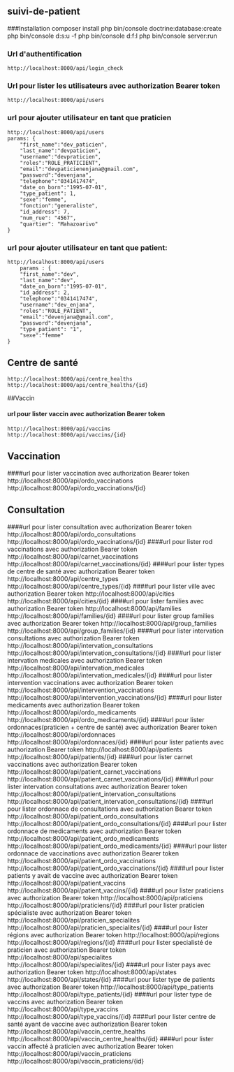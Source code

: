 ## suivi-de-patient

###Installation 
    composer install
    php bin/console doctrine:database:create 
    php bin/console d:s:u -f
    php bin/console d:f:l
    php bin/console server:run

### Url d'authentification
    http://localhost:8000/api/login_check

### Url pour lister les utilisateurs avec authorization Bearer token
    http://localhost:8000/api/users       

### url pour ajouter utilisateur en tant que praticien
    http://localhost:8000/api/users 
    params: {
        "first_name":"dev_paticien",
        "last_name":"devpaticien",
        "username":"devpraticien",
        "roles":"ROLE_PRATICIENT",
        "email":"devpaticienenjana@gmail.com",
        "password":"devenjana",
        "telephone":"0341417474",
        "date_on_born":"1995-07-01",
        "type_patient": 1,
        "sexe":"femme",
        "fonction":"generaliste",
        "id_address": 7,
        "num_rue": "4567",
        "quartier": "Mahazoarivo"
    }

 ### url pour ajouter utilisateur en tant que patient:
    http://localhost:8000/api/users 
        params : {
        "first_name":"dev",
        "last_name":"dev",
        "date_on_born":"1995-07-01",
        "id_address": 2,
        "telephone":"0341417474",
        "username":"dev_enjana",
        "roles":"ROLE_PATIENT",
        "email":"devenjana@gmail.com",
        "password":"devenjana",
        "type_patient": "1",
        "sexe":"femme"
    }
## Centre de santé
    http://localhost:8000/api/centre_healths
    http://localhost:8000/api/centre_healths/{id}
##Vaccin 
#### url pour lister vaccin avec authorization Bearer token
    http://localhost:8000/api/vaccins
    http://localhost:8000/api/vaccins/{id}
## Vaccination
####url pour lister vaccination avec authorization Bearer token
        http://localhost:8000/api/ordo_vaccinations
        http://localhost:8000/api/ordo_vaccinations/{id}
## Consultation
####url pour lister consultation avec authorization Bearer token
        http://localhost:8000/api/ordo_consultations
        http://localhost:8000/api/ordo_vaccinations/{id}
####url pour lister rod vaccinations avec authorization Bearer token
    http://localhost:8000/api/carnet_vaccinations
    http://localhost:8000/api/carnet_vaccinations/{id}
####url pour lister types de centre de santé avec authorization Bearer token
    http://localhost:8000/api/centre_types
    http://localhost:8000/api/centre_types/{id}
####url pour lister ville avec authorization Bearer token
    http://localhost:8000/api/cities
    http://localhost:8000/api/cities/{id}
####url pour lister families avec authorization Bearer token
    http://localhost:8000/api/families
    http://localhost:8000/api/families/{id}
####url pour lister group families avec authorization Bearer token
    http://localhost:8000/api/group_families
    http://localhost:8000/api/group_families/{id}
####url pour lister intervation consultations avec authorization Bearer token
    http://localhost:8000/api/intervation_consultations
    http://localhost:8000/api/intervation_consultations/{id}
####url pour lister intervation medicales avec authorization Bearer token
    http://localhost:8000/api/intervation_medicales
    http://localhost:8000/api/intervation_medicales/{id}
####url pour lister intervention vaccinations avec authorization Bearer token
    http://localhost:8000/api/intervention_vaccinations
    http://localhost:8000/api/intervention_vaccinations/{id}
####url pour lister medicaments avec authorization Bearer token
    http://localhost:8000/api/ordo_medicaments
    http://localhost:8000/api/ordo_medicaments/{id}
####url pour lister ordonnaces(praticien + centre de santé) avec authorization Bearer token
    http://localhost:8000/api/ordonnaces
    http://localhost:8000/api/ordonnaces/{id}
####url pour lister patients avec authorization Bearer token
    http://localhost:8000/api/patients
    http://localhost:8000/api/patients/{id}
####url pour lister carnet vaccinations avec authorization Bearer token
    http://localhost:8000/api/patient_carnet_vaccinations
    http://localhost:8000/api/patient_carnet_vaccinations/{id}
####url pour lister intervation consultations avec authorization Bearer token
    http://localhost:8000/api/patient_intervation_consultations
    http://localhost:8000/api/patient_intervation_consultations/{id}
####url pour lister ordonnace de consultations avec authorization Bearer token
    http://localhost:8000/api/patient_ordo_consultations
    http://localhost:8000/api/patient_ordo_consultations/{id}
####url pour lister ordonnace de medicaments avec authorization Bearer token
    http://localhost:8000/api/patient_ordo_medicaments
    http://localhost:8000/api/patient_ordo_medicaments/{id}
####url pour lister ordonnace de vaccinations avec authorization Bearer token
    http://localhost:8000/api/patient_ordo_vaccinations
    http://localhost:8000/api/patient_ordo_vaccinations/{id}
####url pour lister patients y avait de vaccine avec authorization Bearer token
    http://localhost:8000/api/patient_vaccins
    http://localhost:8000/api/patient_vaccins/{id}
####url pour lister praticiens avec authorization Bearer token
    http://localhost:8000/api/praticiens
    http://localhost:8000/api/praticiens/{id}
####url pour lister praticien spécialiste avec authorization Bearer token
    http://localhost:8000/api/praticien_specialites
    http://localhost:8000/api/praticien_specialites/{id}
####url pour lister régions avec authorization Bearer token
    http://localhost:8000/api/regions
    http://localhost:8000/api/regions/{id}
####url pour lister specialisté de praticien avec authorization Bearer token
    http://localhost:8000/api/specialites
    http://localhost:8000/api/specialites/{id}
####url pour lister pays avec authorization Bearer token
    http://localhost:8000/api/states
    http://localhost:8000/api/states/{id}
####url pour lister type de patients avec authorization Bearer token
    http://localhost:8000/api/type_patients
    http://localhost:8000/api/type_patients/{id}
####url pour lister type de vaccins avec authorization Bearer token
    http://localhost:8000/api/type_vaccins
    http://localhost:8000/api/type_vaccins/{id}
####url pour lister centre de santé ayant de vaccine avec authorization Bearer token
    http://localhost:8000/api/vaccin_centre_healths
    http://localhost:8000/api/vaccin_centre_healths/{id}
####url pour lister vaccin affecté à praticien avec authorization Bearer token
    http://localhost:8000/api/vaccin_praticiens
    http://localhost:8000/api/vaccin_praticiens/{id}
